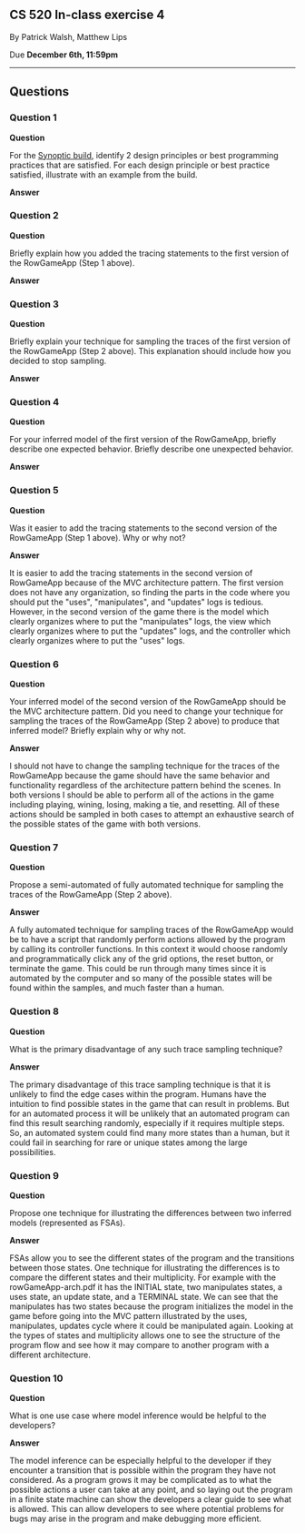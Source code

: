 ## CS 520 In-class exercise 4

By Patrick Walsh, Matthew Lips

Due **December 6th, 11:59pm**

---

## Questions


### Question 1

**Question**

For the [Synoptic build](https://github.com/ModelInference/synoptic), identify 2 design principles or
best programming practices that are satisfied. For each design principle or best practice satisfied,
illustrate with an example from the build.

**Answer**

### Question 2

**Question**

Briefly explain how you added the tracing statements to the first version of the RowGameApp (Step 1
above).

**Answer**


### Question 3

**Question**

Briefly explain your technique for sampling the traces of the first version of the RowGameApp (Step 2
above). This explanation should include how you decided to stop sampling.

**Answer**

### Question 4

**Question**

For your inferred model of the first version of the RowGameApp, briefly describe one expected
behavior. Briefly describe one unexpected behavior.

**Answer**

### Question 5

**Question**

Was it easier to add the tracing statements to the second version of the RowGameApp (Step 1 above).
Why or why not?

**Answer**

It is easier to add the tracing statements in the second version of RowGameApp because of the MVC architecture pattern. The first version does not have any organization, so finding the parts in the code where you should put the "uses", "manipulates", and "updates" logs is tedious. However, in the second version of the game there is the model which clearly organizes where to put the "manipulates" logs, the view which clearly organizes where to put the "updates" logs, and the controller which clearly organizes where to put the "uses" logs.

### Question 6

**Question**

Your inferred model of the second version of the RowGameApp should be the MVC architecture
pattern. Did you need to change your technique for sampling the traces of the RowGameApp (Step 2
above) to produce that inferred model? Briefly explain why or why not.

**Answer**

I should not have to change the sampling technique for the traces of the RowGameApp because the game should have the same behavior and functionality regardless of the architecture pattern behind the scenes. In both versions I should be able to perform all of the actions in the game including playing, wining, losing, making a tie, and resetting. All of these actions should be sampled in both cases to attempt an exhaustive search of the possible states of the game with both versions.

### Question 7

**Question**

Propose a semi-automated of fully automated technique for sampling the traces of the RowGameApp
(Step 2 above).

**Answer**

A fully automated technique for sampling traces of the RowGameApp would be to have a script that randomly perform actions allowed by the program by calling its controller functions. In this context it would choose randomly and programmatically click any of the grid options, the reset button, or terminate the game. This could be run through many times since it is automated by the computer and so many of the possible states will be found within the samples, and much faster than a human.

### Question 8

**Question**

What is the primary disadvantage of any such trace sampling technique?

**Answer**

The primary disadvantage of this trace sampling technique is that it is unlikely to find the edge cases within the program. Humans have the intuition to find possible states in the game that can result in problems. But for an automated process it will be unlikely that an automated program can find this result searching randomly, especially if it requires multiple steps. So, an automated system could find many more states than a human, but it could fail in searching for rare or unique states among the large possibilities.

### Question 9

**Question**

Propose one technique for illustrating the differences between two inferred models (represented as
FSAs).

**Answer**

FSAs allow you to see the different states of the program and the transitions between those states. One technique for illustrating the differences is to compare the different states and their multiplicity. For example with the rowGameApp-arch.pdf it has the INITIAL state, two manipulates states, a uses state, an update state, and a TERMINAL state. We can see that the manipulates has two states because the program initializes the model in the game before going into the MVC pattern illustrated by the uses, manipulates, updates cycle where it could be manipulated again. Looking at the types of states and multiplicity allows one to see the structure of the program flow and see how it may compare to another program with a different architecture.

### Question 10

**Question**

What is one use case where model inference would be helpful to the developers?

**Answer**

The model inference can be especially helpful to the developer if they encounter a transition that is possible within the program they have not considered. As a program grows it may be complicated as to what the possible actions a user can take at any point, and so laying out the program in a finite state machine can show the developers a clear guide to see what is allowed. This can allow developers to see where potential problems for bugs may arise in the program and make debugging more efficient.
